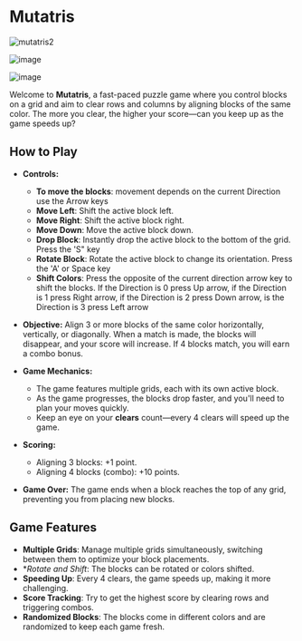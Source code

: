 # Mutatris

![mutatris2](https://github.com/user-attachments/assets/4957e3fd-52f7-4b32-8b2a-5b03cd4c14b1)

![image](https://github.com/user-attachments/assets/ff3d6bb1-7b48-4f4b-be27-43082d551ce8)

![image](https://github.com/user-attachments/assets/d0e9c8fc-5feb-498d-a1d6-afed076c09d1)


Welcome to **Mutatris**, a fast-paced puzzle game where you control blocks on a grid and aim to clear rows and columns by aligning blocks of the same color. The more you clear, the higher your score—can you keep up as the game speeds up?

## How to Play

- **Controls:**
  - **To move the blocks**: movement depends on the current Direction use the Arrow keys
  - **Move Left**: Shift the active block left.
  - **Move Right**: Shift the active block right.
  - **Move Down**: Move the active block down.
  - **Drop Block**: Instantly drop the active block to the bottom of the grid. Press the 'S" key
  - **Rotate Block**: Rotate the active block to change its orientation. Press the 'A' or Space key
  - **Shift Colors**: Press the opposite of the current direction arrow key to shift the blocks. If the Direction is 0 press Up arrow, if the Direction is 1 press Right arrow, if the Direction is 2 press Down arrow, is the Direction is 3 press Left arrow

- **Objective:**
  Align 3 or more blocks of the same color horizontally, vertically, or diagonally. When a match is made, the blocks will disappear, and your score will increase. If 4 blocks match, you will earn a combo bonus.

- **Game Mechanics:**
  - The game features multiple grids, each with its own active block.
  - As the game progresses, the blocks drop faster, and you'll need to plan your moves quickly.
  - Keep an eye on your **clears** count—every 4 clears will speed up the game.

- **Scoring:**
  - Aligning 3 blocks: +1 point.
  - Aligning 4 blocks (combo): +10 points.

- **Game Over:**
  The game ends when a block reaches the top of any grid, preventing you from placing new blocks.

## Game Features

- **Multiple Grids**: Manage multiple grids simultaneously, switching between them to optimize your block placements.
- **Rotate and Shift*: The blocks can be rotated or colors shifted.
- **Speeding Up**: Every 4 clears, the game speeds up, making it more challenging.
- **Score Tracking**: Try to get the highest score by clearing rows and triggering combos.
- **Randomized Blocks**: The blocks come in different colors and are randomized to keep each game fresh.

